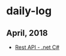 # daily-log

## April, 2018
- [Rest API - .net C#](https://github.com/thiagoamc/daily-log/blob/master/04-april-18.md)

